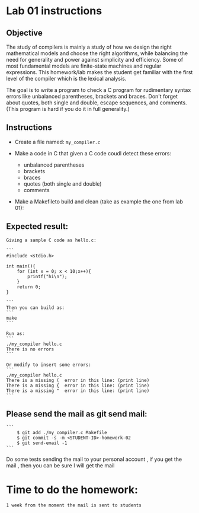 # Lab 01 instructions

## Objective


The study of compilers is mainly a study of how we design the right
mathematical models and choose the right algorithms, while balancing the need
for generality and power against simplicity and efficiency.  Some of most
fundamental models are finite-state machines and regular expressions. This
homework/lab makes the student get familiar with the first level of the
compiler which is the lexical analysis.

The goal is to write a program to check a C program for rudimentary syntax
errors like unbalanced parentheses, brackets and braces. Don't forget about
quotes, both single and double, escape sequences, and comments. (This program
is hard if you do it in full generality.)


## Instructions

* Create a file named:
    ```my_compiler.c```

* Make a code in C that given a C code coudl detect these errors:
    * unbalanced parentheses
    * brackets
    * braces
    * quotes (both single and double)
    * comments
* Make a Makefileto build and clean (take as example the one from lab 01):



## Expected result:

    Giving a sample C code as hello.c:

    ```
	#include <stdio.h>

	int main(){
		for (int x = 0; x < 10;x++){
			printf("hi\n");
		}
		return 0;
	}

	```
	Then you can build as:
	```
    make
	```

	Run as:
	```
    ./my_compiler hello.c
	There is no errors
    ```

	Or modify to insert some errors:
	```
    ./my_compiler hello.c
	There is a missing (  error in this line: (print line)
	There is a missing {  error in this line: (print line)
	There is a missing "  error in this line: (print line)
    ```

## Please send the mail as git send mail:

    ```
        $ git add ./my_compiler.c Makefile
        $ git commit -s -m <STUDENT-ID>-homework-02
        $ git send-email -1
    ```
Do some tests sending the mail to your personal account , if you get the mail ,
then you can be sure I will get the mail

# Time to do the homework:

    1 week from the moment the mail is sent to students

